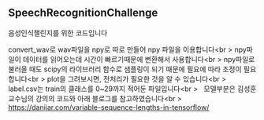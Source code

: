 ## SpeechRecognitionChallenge

<p>음성인식챌린지를 위한 코드입니다

convert_wav로 wav파일을 npy로 따로 만들어 npy 파일을 이용합니다<br \>
npy파일이 데이터를 읽어오는데 시간이 빠르기때문에 변환해서 사용합니다<br \>
npy파일로 불러올 때도 scipy의 라이브러리 함수로 샘플링이 되기 때문에
필요에 따라 조정이 필요합니다<br \>
plot을 그려보시면, 전처리가 필요한 것을 알 수 있습니다<br \>
  
label.csv는 train의 클래스를 0~29까지 적어둔 파일입니다<br \>
  
모델부분은 김성훈교수님의 강의의 코드와 아래 블로그를 참고하였습니다<br \>
https://danijar.com/variable-sequence-lengths-in-tensorflow/
